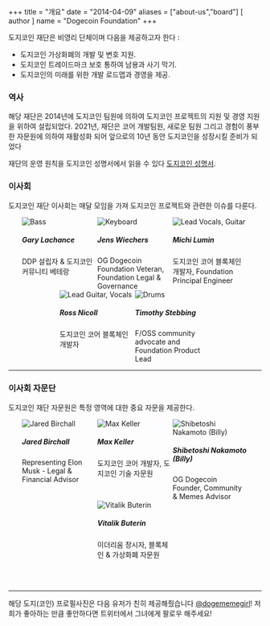 +++
title = "개요"
date = "2014-04-09"
aliases = ["about-us","board"]
[ author ]
  name = "Dogecoin Foundation"
+++

도지코인 재단은 비영리 단체이며 다음을 제공하고자 한다 :

* 도지코인 가상화폐의 개발 및 변호 지원. 
* 도지코인 트레이드마크 보호 통하여 남용과 사기 막기.
* 도지코인의 미래를 위한 개발 로드맵과 경영을 제공.

### 역사

해당 재단은 2014년에 도지코인 팀원에 의하여 도지코인 프로젝트의 지원 및 경영 
지원을 위하여 설립되었다. 2021년, 재단은 코어 개발팀원, 새로운 팀원 그리고 경험이 
풍부한 자문원에 의하여 재활성화 되어 앞으로의 10년 동안 도지코인을 성장시킬 준비가 되었다

재단의 운영 원칙을 도지코인 성명서에서 읽을 수 있다 [도지코인 성명서](/manifesto).

### 이사회

도지코인 재단 이사회는 매달 모임을 가져 도지코인 프로젝트와 관련한 이슈를
다룬다.

<div style="display: flex; flex-flow: row wrap; justify-content: center;">

<div style="display: inline-box; width: 150px;">
<img title='Bass' style="margin: auto; max-width:150px;" class="circle" src="/gary.jpg"/>
<h5>Gary Lachance</h5>
DDP 설립자 & 도지코인 커뮤니티 베테랑 
</div>

<div style="display: inline-box; width: 150px;">
<img title='Keyboard' style="margin: auto; max-width:150px;" class="circle" src="/jens.jpg"/>
<h5>Jens Wiechers</h5> 
OG Dogecoin Foundation Veteran, Foundation Legal & Governance
</div>

<div style="display: inline-box; width: 150px;">
<img title='Lead Vocals, Guitar' style="margin: auto; max-width:150px;" class="circle" src="/michi.jpg"/>
<h5>Michi Lumin</h5> 
도지코인 코어 블록체인 개발자, Foundation Principal Engineer
</div>

<div style="display: inline-box; width: 150px;">
<img title='Lead Guitar, Vocals' style="margin: auto; max-width:150px;" class="circle" src="/ross.jpg"/>
<h5>Ross Nicoll</h5>
도지코인 코어 블록체인 개발자
</div>

<div style="display: inline-box; width: 150px;">
<img title='Drums' style="margin: auto; max-width:150px;" class="circle" src="/pomke.jpg"/>
<h5>Timothy Stebbing</h5> 
F/OSS community advocate and Foundation Product Lead
</div>

</div>

---

### 이사회 자문단

도지코인 재단 자문원은 특정 영역에 대한 중요 자문을 제공한다.

<div style="display: flex; flex-flow: row wrap; justify-content: center;">

<div style="display: inline-box; width: 150px;"> <img title='Jared
Birchall' style="margin: auto; max-width:150px;" class="circle"
src="/jared.jpg"/> <h5>Jared Birchall</h5> Representing Elon Musk
- Legal & Financial Advisor</div>

<div style="display: inline-box; width: 150px;"> <img title='Max
Keller' style="margin: auto; max-width:150px;" class="circle"
src="/max.jpg"/> <h5>Max Keller</h5> 도지코인 코어 개발자, 도지코인 기술 자문원
</div>


<div style="display: inline-box; width: 150px;"> <img
title='Shibetoshi Nakamoto (Billy)' style="margin: auto;
max-width:150px;" class="circle" src="/billy.jpg"/> <h5>Shibetoshi
Nakamoto (Billy)</h5> OG Dogecoin Founder, Community & Memes
Advisor</div>

<div style="display: inline-box; width: 150px;"> <img title='Vitalik
Buterin' style="margin: auto; max-width:150px;" class="circle"
src="/vitalik.jpg"/> <h5>Vitalik Buterin</h5> 이더리움 창시자,
블록체인 & 가상화폐 자문원</div>

</div>

</br></br>

--- 

해당 도지(코인) 프로필사진은 다음 유저가 친히 제공해줬습니다
[@dogememegirl](https://twitter.com/Dogememegirl)! 저희가
좋아하는 만큼 좋안하다면 트위터에서 그녀에게 팔로우 해주세요!
